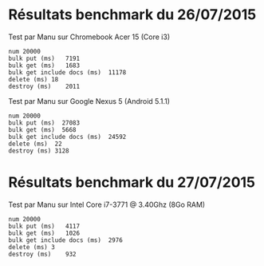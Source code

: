 # Résultats benchmark du 26/07/2015
Test par Manu sur Chromebook Acer 15 (Core i3)

    num	20000
    bulk put (ms)	7191
    bulk get (ms)	1683
    bulk get include docs (ms)	11178
    delete (ms)	18
    destroy (ms)	2011

Test par Manu sur Google Nexus 5 (Android 5.1.1)

    num 20000
    bulk put (ms)  27083
    bulk get (ms)  5668
    bulk get include docs (ms)  24592
    delete (ms)  22
    destroy (ms) 3128

# Résultats benchmark du 27/07/2015
Test par Manu sur Intel Core i7-3771 @ 3.40Ghz (8Go RAM)

    num	20000
    bulk put (ms)	4117
    bulk get (ms)	1026
    bulk get include docs (ms)	2976
    delete (ms)	3
    destroy (ms)	932
